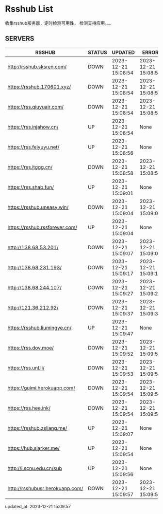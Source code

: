 # Rsshub List

收集rsshub服务器，定时检测可用性， 检测支持应用。。。


## SERVERS

|  RSSHUB   | STATUS  | UPDATED  | ERROR  | TWITTER |  
|  ----  | ----  | ----  | ----  | ---- |  
| http://rsshub.sksren.com/ | DOWN | 2023-12-21 15:08:54 | 2023-12-21 15:08:54 |  
| https://rsshub.170601.xyz/ | DOWN | 2023-12-21 15:08:54 | 2023-12-21 15:08:54 |  
| https://rss.qiuyuair.com/ | DOWN | 2023-12-21 15:08:54 | 2023-12-21 15:08:54 |  
| https://rss.injahow.cn/ | UP | 2023-12-21 15:08:54 | None ||  
| https://rss.feiyuyu.net/ | UP | 2023-12-21 15:08:56 | None ||  
| https://rss.itggg.cn/ | DOWN | 2023-12-21 15:08:58 | 2023-12-21 15:08:58 |  
| https://rss.shab.fun/ | UP | 2023-12-21 15:09:01 | None ||  
| https://rsshub.uneasy.win/ | DOWN | 2023-12-21 15:09:04 | 2023-12-21 15:09:04 |  
| https://rsshub.rssforever.com/ | UP | 2023-12-21 15:09:04 | None ||  
| http://138.68.53.201/ | DOWN | 2023-12-21 15:09:07 | 2023-12-21 15:09:07 |  
| http://138.68.231.193/ | DOWN | 2023-12-21 15:09:17 | 2023-12-21 15:09:17 |  
| http://138.68.244.107/ | DOWN | 2023-12-21 15:09:27 | 2023-12-21 15:09:27 |  
| http://121.36.212.92/ | DOWN | 2023-12-21 15:09:37 | 2023-12-21 15:09:37 |  
| https://rsshub.liumingye.cn/ | UP | 2023-12-21 15:09:47 | None ||  
| https://rss.dov.moe/ | DOWN | 2023-12-21 15:09:52 | 2023-12-21 15:09:52 |  
| https://rss.unl.li/ | DOWN | 2023-12-21 15:09:53 | 2023-12-21 15:09:53 |  
| https://guimi.herokuapp.com/ | DOWN | 2023-12-21 15:09:54 | 2023-12-21 15:09:54 |  
| https://rss.hee.ink/ | DOWN | 2023-12-21 15:09:54 | 2023-12-21 15:09:54 |  
| https://rsshub.zsliang.me/ | UP | 2023-12-21 15:09:07 | None |OK|  
| https://hub.slarker.me/ | UP | 2023-12-21 15:09:54 | None ||  
| http://i.scnu.edu.cn/sub | UP | 2023-12-21 15:09:56 | None ||  
| http://rsshubusr.herokuapp.com/ | DOWN | 2023-12-21 15:09:57 | 2023-12-21 15:09:57 |  
  

updated_at: 2023-12-21 15:09:57  
